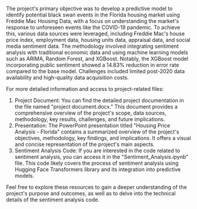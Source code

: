 The project's primary objective was to develop a predictive model to identify potential black swan events in the Florida housing market using Freddie Mac Housing Data, with a focus on understanding the market's response to unforeseen events like the COVID-19 pandemic. To achieve this, various data sources were leveraged, including Freddie Mac's house price index, employment data, housing units data, appraisal data, and social media sentiment data. The methodology involved integrating sentiment analysis with traditional economic data and using machine learning models such as ARIMA, Random Forest, and XGBoost. Notably, the XGBoost model incorporating public sentiment showed a 14.83% reduction in error rate compared to the base model. Challenges included limited post-2020 data availability and high-quality data acquisition costs.

For more detailed information and access to project-related files:

1. Project Document: You can find the detailed project documentation in the file named "project document.docx." This document provides a comprehensive overview of the project's scope, data sources, methodology, key results, challenges, and future implications.
2. Presentation: The PowerPoint presentation titled "Housing Price Analysis - Florida" contains a summarized overview of the project's objectives, methodology, key findings, and implications. It offers a visual and concise representation of the project's main aspects.
3. Sentiment Analysis Code: If you are interested in the code related to sentiment analysis, you can access it in the "Sentiment_Analysis.ipynb" file. This code likely covers the process of sentiment analysis using Hugging Face Transformers library and its integration into predictive models.

Feel free to explore these resources to gain a deeper understanding of the project's purpose and outcomes, as well as to delve into the technical details of the sentiment analysis code.
